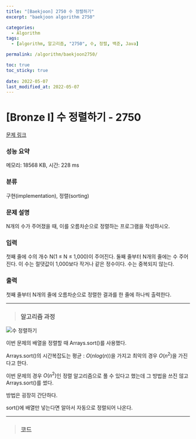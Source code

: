 ```yaml
---
title: "[Baekjoon] 2750 수 정렬하기"
excerpt: "baekjoon algorithm 2750"

categories:
  - Algorithm
tags:
  - [algorithm, 알고리즘, "2750", 수, 정렬, 백준, Java]

permalink: /algorithm/baekjoon2750/

toc: true
toc_sticky: true
 
date: 2022-05-07
last_modified_at: 2022-05-07
---
```


# [Bronze I] 수 정렬하기 - 2750

[문제 링크](https://www.acmicpc.net/problem/2750)

### 성능 요약

메모리: 18568 KB, 시간: 228 ms

### 분류

구현(implementation), 정렬(sorting)

### 문제 설명

<p>N개의 수가 주어졌을 때, 이를 오름차순으로 정렬하는 프로그램을 작성하시오.</p>

### 입력

 <p>첫째 줄에 수의 개수 N(1 ≤ N ≤ 1,000)이 주어진다. 둘째 줄부터 N개의 줄에는 수 주어진다. 이 수는 절댓값이 1,000보다 작거나 같은 정수이다. 수는 중복되지 않는다.</p>

### 출력

 <p>첫째 줄부터 N개의 줄에 오름차순으로 정렬한 결과를 한 줄에 하나씩 출력한다.</p>



---
> ### 알고리즘 과정

![수 정렬하기](https://jsw6701.github.io/assets/images/posts_img/수_정렬하기1.JPG)

이번 문제의 배열을 정렬할 때 Arrays.sort()를 사용했다.

Arrays.sort()의 시간복잡도는 평균 : $O(nlog(n))$을 가지고 최악의 경우 $O(n^2)$을 가진다고 한다.

이번 문제의 경우 $O(n^2)$인 정렬 알고리즘으로 풀 수 있다고 했는데 그 방법을 쓰진 않고 Arrays.sort()를 썼다.

방법은 굉장히 간단하다.

sort()에 배열만 넣는다면 알아서 자동으로 정렬되어 나온다.


---
> ### 코드


<script src="https://gist.github.com/jsw6701/c06ceb7912f52894ce72723c35c6088a.js"></script>

